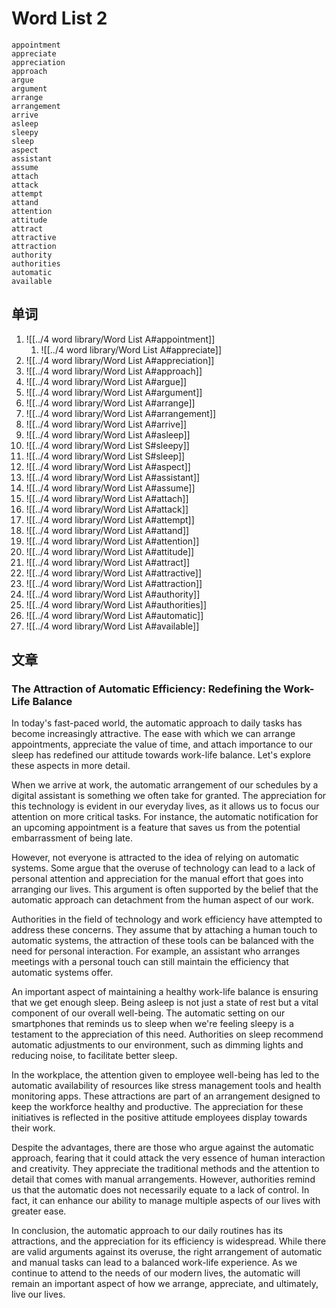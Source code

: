 # Word List 2
	appointment
	appreciate
	appreciation
	approach
	argue
	argument
	arrange
	arrangement
	arrive
	asleep
	sleepy
	sleep
	aspect
	assistant
	assume
	attach
	attack
	attempt
	attand
	attention
	attitude
	attract
	attractive
	attraction
	authority
	authorities
	automatic
	available

## 单词

1. ![[../4 word library/Word List A#appointment]]
	1. ![[../4 word library/Word List A#appreciate]]
2. ![[../4 word library/Word List A#appreciation]]
3. ![[../4 word library/Word List A#approach]]
4. ![[../4 word library/Word List A#argue]]
5. ![[../4 word library/Word List A#argument]]
6. ![[../4 word library/Word List A#arrange]]
7. ![[../4 word library/Word List A#arrangement]]
8. ![[../4 word library/Word List A#arrive]]
9. ![[../4 word library/Word List A#asleep]]
10. ![[../4 word library/Word List S#sleepy]]
11. ![[../4 word library/Word List S#sleep]]
12. ![[../4 word library/Word List A#aspect]]
13. ![[../4 word library/Word List A#assistant]]
14. ![[../4 word library/Word List A#assume]]
15. ![[../4 word library/Word List A#attach]]
16. ![[../4 word library/Word List A#attack]]
17. ![[../4 word library/Word List A#attempt]]
18. ![[../4 word library/Word List A#attand]]
19. ![[../4 word library/Word List A#attention]]
20. ![[../4 word library/Word List A#attitude]]
21. ![[../4 word library/Word List A#attract]]
22. ![[../4 word library/Word List A#attractive]]
23. ![[../4 word library/Word List A#attraction]]
24. ![[../4 word library/Word List A#authority]]
25. ![[../4 word library/Word List A#authorities]]
26. ![[../4 word library/Word List A#automatic]]
27. ![[../4 word library/Word List A#available]]
## 文章

### The Attraction of Automatic Efficiency: Redefining the Work-Life Balance

In today's fast-paced world, the automatic approach to daily tasks has become increasingly attractive. The ease with which we can arrange appointments, appreciate the value of time, and attach importance to our sleep has redefined our attitude towards work-life balance. Let's explore these aspects in more detail.

When we arrive at work, the automatic arrangement of our schedules by a digital assistant is something we often take for granted. The appreciation for this technology is evident in our everyday lives, as it allows us to focus our attention on more critical tasks. For instance, the automatic notification for an upcoming appointment is a feature that saves us from the potential embarrassment of being late.

However, not everyone is attracted to the idea of relying on automatic systems. Some argue that the overuse of technology can lead to a lack of personal attention and appreciation for the manual effort that goes into arranging our lives. This argument is often supported by the belief that the automatic approach can detachment from the human aspect of our work.

Authorities in the field of technology and work efficiency have attempted to address these concerns. They assume that by attaching a human touch to automatic systems, the attraction of these tools can be balanced with the need for personal interaction. For example, an assistant who arranges meetings with a personal touch can still maintain the efficiency that automatic systems offer.

An important aspect of maintaining a healthy work-life balance is ensuring that we get enough sleep. Being asleep is not just a state of rest but a vital component of our overall well-being. The automatic setting on our smartphones that reminds us to sleep when we're feeling sleepy is a testament to the appreciation of this need. Authorities on sleep recommend automatic adjustments to our environment, such as dimming lights and reducing noise, to facilitate better sleep.

In the workplace, the attention given to employee well-being has led to the automatic availability of resources like stress management tools and health monitoring apps. These attractions are part of an arrangement designed to keep the workforce healthy and productive. The appreciation for these initiatives is reflected in the positive attitude employees display towards their work.

Despite the advantages, there are those who argue against the automatic approach, fearing that it could attack the very essence of human interaction and creativity. They appreciate the traditional methods and the attention to detail that comes with manual arrangements. However, authorities remind us that the automatic does not necessarily equate to a lack of control. In fact, it can enhance our ability to manage multiple aspects of our lives with greater ease.

In conclusion, the automatic approach to our daily routines has its attractions, and the appreciation for its efficiency is widespread. While there are valid arguments against its overuse, the right arrangement of automatic and manual tasks can lead to a balanced work-life experience. As we continue to attend to the needs of our modern lives, the automatic will remain an important aspect of how we arrange, appreciate, and ultimately, live our lives.